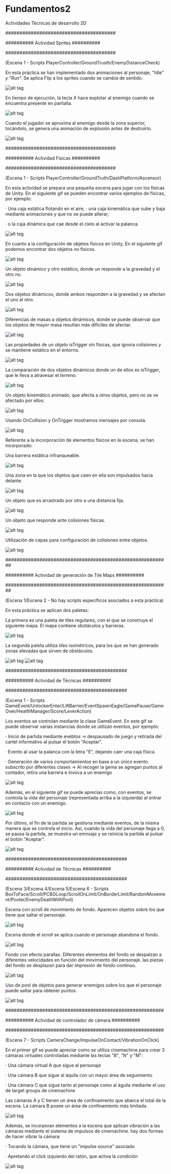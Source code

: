 # Fundamentos2
Actividades Técnicas de desarrollo 2D

#######################################

########## Actividad Sprites ##########

#######################################

(Escena 1 - Scripts PlayerController/GroundTrusth/EnemyDistanceCheck)

En esta práctica se han implementado dos animaciones al personaje, "Idle" y "Run". Se aplica Flip a los sprites cuando se cambia de sentido.

![alt tag](SpritesGifs/gif1.gif)

En tiempo de ejecución, la tecla X hace explotar al enemigo cuando se encuentra presente en pantalla.

![alt tag](SpritesGifs/gif2.gif)

Cuando el jugador se aproxima al enemigo desde la zona superior, tocándolo, se genera una animación de explosión antes de destruirlo.

![alt tag](SpritesGifs/gif3.gif)


#######################################

########## Actividad Físicas ##########

#######################################

(Escena 1 - Scripts PlayerController/GroundTruth/DashPlatform/Ascensor)

En esta actividad se prepara una pequeña escena para jugar con los físicas de Unity. En el siguiente gif se pueden encontrar varios ejemplos de físicas, por ejemplo: 

· Una caja estática flotando en el aire,
· una caja kinemática que sube y baja mediante animaciones y que no se puede alterar, 

· o la caja dinámica que cae desde el cielo al activar la palanca.

![alt tag](FisGifs/gif1.gif)

En cuanto a la configuración de objetos físicos en Unity, En el siguiente gif podemos encontrar dos objetos no físicos.

![alt tag](FisGifs/gif8.gif)

Un objeto dinámico y otro estático, donde un responde a la gravedad y el otro no.

![alt tag](FisGifs/gif9.gif)

Dos objetos dinámicos, donde ambos responden a la gravedad y se afectan el uno al otro.

![alt tag](FisGifs/gif10.gif)

Diferencias de masas a objetos dinámicos, donde se puede observar que los objetos de mayor masa resultan más dificiles de afectar.

![alt tag](FisGifs/gif11.gif)

Las propiedades de un objeto isTrigger sin físicas, que ignora colisiones y se mantiene estático en el entorno.

![alt tag](FisGifs/gif12.gif)

La comparación de dos objetos dinámicos donde un de ellos es isTrigger, que le lleva a atravesar el terreno.

![alt tag](FisGifs/gif13.gif)

Un objeto kinemático animado, que afecta a otros objetos, pero no se ve afectado por ellos.

![alt tag](FisGifs/gif14.gif)

Usando OnCollision y OnTrigger mostramos mensajes por consola.

![alt tag](FisGifs/gif7.gif)

Referente a la incorporación de elementos físicos en la escena, se han incorporado:

Una barrera estática infranqueable.

![alt tag](FisGifs/gif2.gif)

Una zona en la que los objetos que caen en ella son impulsados hacia delante.

![alt tag](FisGifs/gif3.gif)

Un objeto que es arrastrado por otro a una distancia fija.

![alt tag](FisGifs/gif4.gif)

Un objeto que responde ante colisiones físicas.

![alt tag](FisGifs/gif5.gif)

Utilización de capas para configuración de colisiones entre objetos.

![alt tag](FisGifs/gif6.gif)


##########################################################

########## Actividad de generación de Tile Maps ##########

##########################################################

(Escena 1/Escena 2 - No hay scripts específicos asociados a esta práctica)

En esta práctica se aplican dos paletas:

La primera es una paleta de tiles regulares, con el que se construye el siguiente mapa. El mapa contiene obstáculos y barreras.

![alt tag](PaletasGifs/gif1.gif)

La segunda paleta utiliza tiles isométricos, para los que se han generado zonas elevadas que sirven de obstáculos.

![alt tag](PaletasGifs/gif2.gif)
![alt tag](PaletasGifs/gif3.gif)


###########################################

########## Actividad de Técnicas ##########

###########################################

(Escena 1 - Scripts GameEvent/UnlockerEnter/LiftBarrier/EventSpawnEagle/GamePause/GameOver/HealthManager/Score/LeverAction)

Los eventos se controlan mediante la clase GameEvent. En este gif se puede observar varias instancias donde se utilizan eventos, por ejemplo:

· Inicio de partida mediante evebtos -> despausado de juego y retirada del cartel informativo al pulsar el botón "Aceptar".

· Evento al usar la palanca con la letra "E", dejando caer una caja física.

· Generación de varios comportamientos en base a un único evento subscrito por diferentes clases -> Al recoger la gema se agregan puntos al contador, retira una barrera e invoca a un enemigo

![alt tag](EventosGifs/gif1.gif)

Además, en el siguiente gif se puede aprecias como, con eventos, se controla la vida del personaje (representada arriba a la izquierda) al entrar en contacto con un enemigo.

![alt tag](EventosGifs/gif2.gif)

Por último, el fin de la partida se gestiona mediante eventos, de la misma manera que se controla el inicio. Así, cuando la vida del personaje llega a 0, se pausa la partida, se muestra un emnsaje y se reinicia la partida al pulsar el botón "Aceptar".

![alt tag](EventosGifs/gif3.gif)


###########################################

########## Actividad de Técnicas ##########

###########################################

(Escena 3/Escena 4/Escena 5/Escena 6 - Scripts BoxToFace/Scroll/PCBGLoop/ScrollOnLimit/OnBorderLimit/RandomMovement/Pooler/EnemyDeathWithPool)

Escena con scroll de movimiento de fondo. Aparecen objetos sobre los que tiene que saltar el personaje.

![alt tag](TecGifs/gif1.gif)

Escena donde el scroll se aplica cuando el personaje abandona el fondo.

![alt tag](TecGifs/gif2.gif)

Fondo con efecto parallax. Diferentes elementos del fondo se despalzan a diferentes velocidades en función del movimiento del personaje. las piezas del fondo se desplazan para dar impresión de fondo continuo.

![alt tag](TecGifs/gif3.gif)

Uso de pool de objetos para generar enemigos sobre los que el personaje puede saltar para obtener puntos.

![alt tag](TecGifs/gif4.gif)


########################################################

########## Actividad de controlador de cámara ##########

########################################################

(Escena 7 - Scripts CameraChange/ImpulseOnContact/VibrationOnClick)

En el primer gif se puede apreciar como se utiliza cinemachine para crear 3 cámaras virtuales controladas mediante las teclas "B", "N" y "M":

· Una cámara virtual A que sigue al personaje

· Una cámara B que sigue al áquila con un mayor área de seguimiento

· Una cámara C que sigue tanto al personaje como al águila mediante el uso de target groups de cinemachine

Las cámaras A y C tienen un área de confinamiento que abarca el total de la escena. La cámara B posee un área de confinamiento más limitada.

![alt tag](CamGifs/gif1.gif)

Además, se incorporan elementos a la escena que aplican vibración a las cámaras mediante el sistema de impulsos de cinemachine. hay dos formas de hacer vibrar la cámara:

· Tocando la cámara, que tiene un "impulse source" asociado

· Apretando el click izquierdo del ratón, que activa la condición 

![alt tag](CamGifs/gif2.gif)